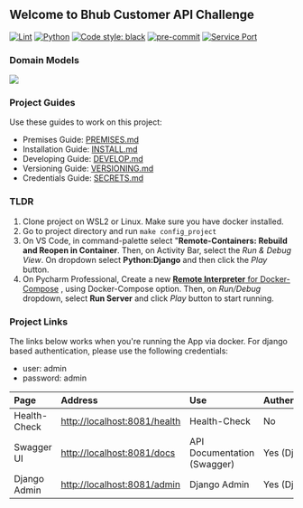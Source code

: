 ## Welcome to Bhub Customer API Challenge

[![Lint](https://github.com/chrismaille/bhub_challenge/workflows/Lint/badge.svg)](https://github.com/chrismaille/bhub_challenge/actions)
[![Python](https://img.shields.io/badge/python-3.10-green)](https://www.python.org)
[![Code style: black](https://img.shields.io/badge/code%20style-black-000000.svg)](https://github.com/psf/black)
[![pre-commit](https://img.shields.io/badge/pre--commit-enabled-brightgreen?logo=pre-commit&logoColor=white)](https://github.com/pre-commit/pre-commit)
[![Service Port](https://img.shields.io/badge/Port-8081-yellow)]()

### Domain Models

[![](https://mermaid.ink/img/pako:eNrVVlFv2jAQ_itWnml_AG9A0g1BoYJ00iSk6LCv4JHYme1Mywj_fXZICjFk0t5aS1Gc7_vOPt-d7RwDKhkGwwBVyGGnINsIYtvkdR0vn6MVOVUPD9Xx_TsZheEqWq_JkOxBe9rK104my9dFfE_7Ps6penysKnIZlsosTzFDYW5MmuEak_FoMfuXnhzP364VBWeEFtrIDFVi-y-zC6mNIgZ-W7iLvXGlTSIgwy6ewg2MosjIDgVDRTbB82geDchTdH4v46_RahNcxKAUlCRHpaWANMmVFLLI9EXAwCBRuON2NjBcisQhVzxSnkHq3ikoZAkXNgqel5gBT7sQxdROt5fC91wbMIW2no8m8fSb9Xk8X05mUTggYTSP4ii8dt-NtE0lPSQKwS6h67fhGZ5p6xcYcoel1s7U7B2yyFk_yTBFn3TutEbbsou3-mv8h3WZ5FCmEphdcbxHIhXfcZsKG_OfBWrjJoR2yaeewu2tLmBModZ-ld2U4JNPXhlec3WGWs6UOVqvx9P5fLr4UufHJmz13U9Qq7_sjg-XiK2UKQFq-C_siXSz3_sjTakshPn_SG9BHHyiLmuHbxUIur9DNNN9mkD2VWpPgbrh7YPoucLcMcSph1JuSt-2c0jVIhcv5en-8Dxxl86niWN90Rx7SujlXgl1l-fg7nXxwRfctmAQ2B1k7xFmfxDqAGwCs7enySYY2i4DdXDnzsnqztNGjBupguEbpBoHARRGrktBg6FRBbai5j-jUZ3-Ak9Bm0A)](https://mermaid.live/edit#pako:eNrVVlFv2jAQ_itWnml_AG9A0g1BoYJ00iSk6LCv4JHYme1Mywj_fXZICjFk0t5aS1Gc7_vOPt-d7RwDKhkGwwBVyGGnINsIYtvkdR0vn6MVOVUPD9Xx_TsZheEqWq_JkOxBe9rK104my9dFfE_7Ps6penysKnIZlsosTzFDYW5MmuEak_FoMfuXnhzP364VBWeEFtrIDFVi-y-zC6mNIgZ-W7iLvXGlTSIgwy6ewg2MosjIDgVDRTbB82geDchTdH4v46_RahNcxKAUlCRHpaWANMmVFLLI9EXAwCBRuON2NjBcisQhVzxSnkHq3ikoZAkXNgqel5gBT7sQxdROt5fC91wbMIW2no8m8fSb9Xk8X05mUTggYTSP4ii8dt-NtE0lPSQKwS6h67fhGZ5p6xcYcoel1s7U7B2yyFk_yTBFn3TutEbbsou3-mv8h3WZ5FCmEphdcbxHIhXfcZsKG_OfBWrjJoR2yaeewu2tLmBModZ-ld2U4JNPXhlec3WGWs6UOVqvx9P5fLr4UufHJmz13U9Qq7_sjg-XiK2UKQFq-C_siXSz3_sjTakshPn_SG9BHHyiLmuHbxUIur9DNNN9mkD2VWpPgbrh7YPoucLcMcSph1JuSt-2c0jVIhcv5en-8Dxxl86niWN90Rx7SujlXgl1l-fg7nXxwRfctmAQ2B1k7xFmfxDqAGwCs7enySYY2i4DdXDnzsnqztNGjBupguEbpBoHARRGrktBg6FRBbai5j-jUZ3-Ak9Bm0A)

### Project Guides

Use these guides to work on this project:

* Premises Guide: [PREMISES.md](docs/PREMISES.md)
* Installation Guide: [INSTALL.md](docs/INSTALL.md)
* Developing Guide: [DEVELOP.md](docs/DEVELOP.md)
* Versioning Guide: [VERSIONING.md](docs/VERSIONING.md)
* Credentials Guide: [SECRETS.md](docs/SECRETS.md)

### TLDR
1. Clone project on WSL2 or Linux. Make sure you have docker installed.
2. Go to project directory and run `make config_project`
3. On VS Code, in command-palette select "**Remote-Containers: Rebuild and Reopen in
   Container**. Then, on Activity Bar, select the *Run & Debug View*. On dropdown select
   **Python:Django** and then click the _Play_ button.
4. On Pycharm Professional, Create a new
   [**Remote Interpreter** for Docker-Compose](https://www.jetbrains.com/help/pycharm/using-docker-as-a-remote-interpreter.html)
   , using Docker-Compose option. Then, on *Run/Debug* dropdown, select **Run Server** and click _Play_ button to start running.

### Project Links

The links below works when you're running the App via docker. For django based authentication, please use the
following credentials:

* user: admin
* password: admin

| Page         | Address                                                      | Use                         | Authenticated |
|:-------------|:-------------------------------------------------------------|:----------------------------|:--------------|
| Health-Check | [http://localhost:8081/health](http://localhost:8081/health) | Health-Check                | No            |
| Swagger UI   | [http://localhost:8081/docs](http://localhost:8081/docs)     | API Documentation (Swagger) | Yes (Django)  |
| Django Admin | [http://localhost:8081/admin](http://localhost:8081/admin)   | Django Admin                | Yes (Django)  |
